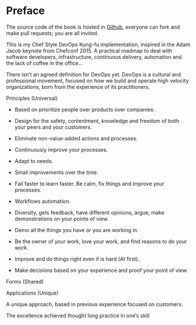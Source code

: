 # Preface




The source code of the book is hosted in [Github](https://github.com/carlosdcg/chefbyexample_book),
everyone can fork and make pull requests; you are all invited.

This is my Chef Style DevOps Kung-fu implementation, inspired
in the Adam Jacob keynote from Chefconf 2015. A practical
roadmap to deal with software developers, infrastructure,
continuous delivery, automation and the lack of coffee in the office...

There isn’t an agreed definition for DevOps yet.
DevOps is a cultural and professional movement, focused on
how we build and operate high velocity organizations, born
from the experience of its practitioners.

 

Principles (Universal)

- Based on prioritize people over products over companies.

- Design for the safety, contentment, knowledge and freedom of both your peers and your customers.

- Eliminate non-value-added actions and processes.

- Continuously improve your processes.

- Adapt to needs.

- Small improvements over the time.

- Fail faster to learn faster. Be calm, fix things and improve your processes.

- Workflows automation.

- Diversity, gets feedback, have different opinions, argue, make demonstrations on your points of view.

- Demo all the things you have or you are working in.

- Be the owner of your work, love your work, and find reasons to do your work.

- Improve and do things right even if is hard (At first).

- Make decisions based on your experience and proof your point of view.

 
Forms (Shared)

Applications (Unique)

 

A unique approach, based in previous experience focused on customers.

 

The excellence achieved thought long practice in one’s skill

